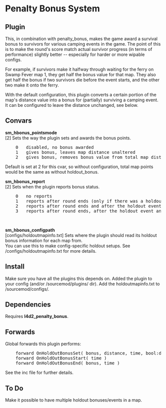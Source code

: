 Penalty Bonus System
====================

Plugin
------
This, in combination with penalty_bonus, makes the game award a survival bonus to survivors
for various camping events in the game. The point of this is to make the round's score match
actual survivor progress (in terms of performance) slightly better -- especially for harder
or more wipable configs.

For example, if survivors make it halfway through waiting for the ferry on Swamp Fever map 1,
they get half the bonus value for that map. They also get half the bonus if two survivors die
before the event starts, and the other two make it onto the ferry.

With the default configuration, this plugin converts a certain portion of the map's distance value
into a bonus for (partially) surviving a camping event. It can be configured to leave the distance
unchanged, see below.


Convars
-------
<b>sm_hbonus_pointsmode</b><br />
[2] Sets the way the plugin sets and awards the bonus points.<br />
<pre>
    0   disabled, no bonus awarded
    1   gives bonus, leaves map distance unaltered
    2   gives bonus, removes bonus value from total map distance
</pre>
Default is set at 2 for this cvar, so without configuration, total map points would be
the same as without holdout_bonus.<br />

<b>sm_hbonus_report</b><br />
[2] Sets when the plugin reports bonus status.<br />
<pre>
    0   no reports
    1   reports after round ends (only if there was a holdout event this map)
    2   reports after round ends and after the holdout event is over
    3   reports after round ends, after the holdout event and announces event when it starts
</pre>
<br />

<b>sm_hbonus_configpath</b><br />
[configs/holdoutmapinfo.txt] Sets where the plugin should read its holdout bonus information for each map from.<br />
You can use this to make config-specific holdout setups. See /configs/holdoutmapinfo.txt for more details.<br />

Install
-------
Make sure you have all the plugins this depends on. Added the plugin to your config (and/or /sourcemod/plugins/ dir).
Add the holdoutmapinfo.txt to /sourcemod/configs/.


Dependencies
------------
Requires <b>l4d2_penalty_bonus</b>.<br />


Forwards
--------
Global forwards this plugin performs:
<pre>
    forward OnHoldOutBonusSet( bonus, distance, time, bool:distanceChanged )
    forward OnHoldOutBonusStart( time )
    forward OnHoldOutBonusEnd( bonus, time )
</pre>
See the inc file for further details.<br />



To Do
-----
Make it possible to have multiple holdout bonuses/events in a map.
